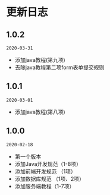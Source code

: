 # 更新日志


## 1.0.2
`2020-03-31`
- 添加java教程(第九项)
- 去除java教程第二项form表单提交规则

## 1.0.1
`2020-03-01`
- 添加java教程(第八项)

## 1.0.0
`2020-02-18`
- 第一个版本
- 添加Java开发规范（1-8项）
- 添加前端开发规范 （1项）
- 添加数据库规范 （1项、2项）
- 添加服务端教程（1-7项）


